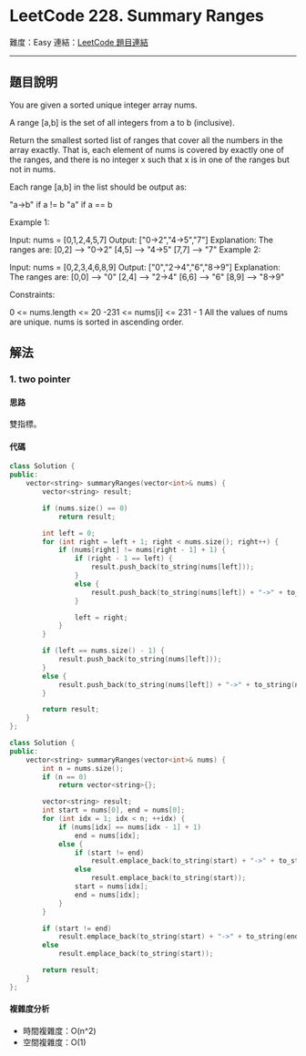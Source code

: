 # LeetCode 228. Summary Ranges

難度：Easy
連結：[LeetCode 題目連結](https://leetcode.com/problems/summary-ranges/description/)

---

## 題目說明
    
You are given a sorted unique integer array nums.

A range [a,b] is the set of all integers from a to b (inclusive).

Return the smallest sorted list of ranges that cover all the numbers in the array exactly. That is, each element of nums is covered by exactly one of the ranges, and there is no integer x such that x is in one of the ranges but not in nums.

Each range [a,b] in the list should be output as:

"a->b" if a != b
"a" if a == b
 

Example 1:

Input: nums = [0,1,2,4,5,7]
Output: ["0->2","4->5","7"]
Explanation: The ranges are:
[0,2] --> "0->2"
[4,5] --> "4->5"
[7,7] --> "7"
Example 2:

Input: nums = [0,2,3,4,6,8,9]
Output: ["0","2->4","6","8->9"]
Explanation: The ranges are:
[0,0] --> "0"
[2,4] --> "2->4"
[6,6] --> "6"
[8,9] --> "8->9"
 

Constraints:

0 <= nums.length <= 20
-231 <= nums[i] <= 231 - 1
All the values of nums are unique.
nums is sorted in ascending order.

## 解法
### 1. two pointer
#### 思路

雙指標。

#### 代碼
```c++
class Solution {
public:
    vector<string> summaryRanges(vector<int>& nums) {
        vector<string> result;

        if (nums.size() == 0)
            return result;

        int left = 0;
        for (int right = left + 1; right < nums.size(); right++) {
            if (nums[right] != nums[right - 1] + 1) {
                if (right - 1 == left) {
                    result.push_back(to_string(nums[left]));
                }
                else {
                    result.push_back(to_string(nums[left]) + "->" + to_string(nums[right - 1]));
                }

                left = right;
            }
        }

        if (left == nums.size() - 1) {
            result.push_back(to_string(nums[left]));
        }
        else {
            result.push_back(to_string(nums[left]) + "->" + to_string(nums.back()));
        }

        return result;
    }
};
```
```c++
class Solution {
public:
    vector<string> summaryRanges(vector<int>& nums) {
        int n = nums.size();
        if (n == 0)
            return vector<string>{};

        vector<string> result;
        int start = nums[0], end = nums[0];
        for (int idx = 1; idx < n; ++idx) {
            if (nums[idx] == nums[idx - 1] + 1)
                end = nums[idx];
            else {
                if (start != end)
                    result.emplace_back(to_string(start) + "->" + to_string(end));
                else
                    result.emplace_back(to_string(start));
                start = nums[idx];
                end = nums[idx];
            }
        }

        if (start != end)
            result.emplace_back(to_string(start) + "->" + to_string(end));
        else
            result.emplace_back(to_string(start));

        return result;
    }
};
```

#### 複雜度分析

- 時間複雜度：O(n^2)
- 空間複雜度：O(1)
